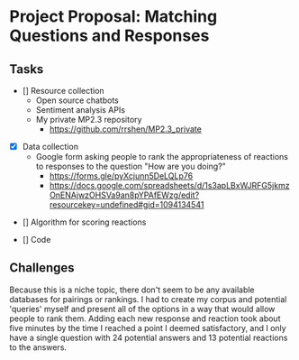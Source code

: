 # Project Proposal: Matching Questions and Responses

## Tasks

- [] Resource collection
  - Open source chatbots
  - Sentiment analysis APIs
  - My private MP2.3 repository 
    - https://github.com/rrshen/MP2.3_private
    
- [x] Data collection
  - Google form asking people to rank the appropriateness of reactions to responses to the question "How are you doing?"
    - https://forms.gle/pyXcjunn5DeLQLp76
    - https://docs.google.com/spreadsheets/d/1s3apLBxWJRFG5jkmzOnENAjwzOHSVa9an8pYPAfEWzg/edit?resourcekey=undefined#gid=1094134541

- [] Algorithm for scoring reactions

- [] Code

## Challenges

Because this is a niche topic, there don't seem to be any available databases for pairings or rankings. I had to create my corpus and potential 'queries' myself and present all of the options in a way that would allow people to rank them. Adding each new response and reaction took about five minutes by the time I reached a point I deemed satisfactory, and I only have a single question with 24 potential answers and 13 potential reactions to the answers. 
